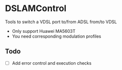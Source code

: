 # DSLAMControl
Tools to switch a VDSL port to/from ADSL from/to VDSL
- Only support Huawei MA5603T
- You need corresponding modulation profiles

## Todo

- [ ] Add error control and execution checks
